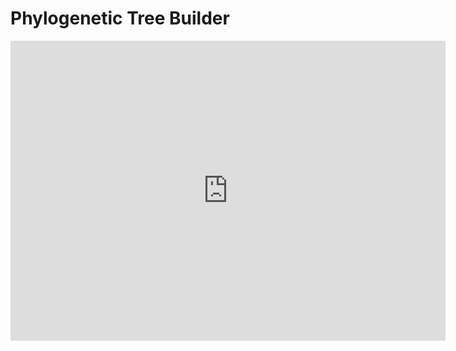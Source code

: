 # Phylogenetic Tree Builder



<iframe width="696" height="480" src="https://www.youtube.com/embed/OfZjtIZeo8g" frameborder="0" allow="autoplay; encrypted-media" allowfullscreen></iframe>

